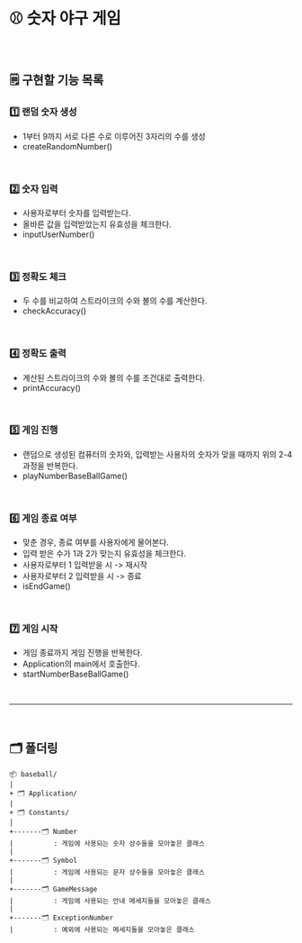 # ⚾️ 숫자 야구 게임
<br>

## 🗒 구현할 기능 목록

### 1️⃣ 랜덤 숫자 생성
- 1부터 9까지 서로 다른 수로 이루어진 3자리의 수를 생성
- createRandomNumber()

<br>

### 2️⃣ 숫자 입력
- 사용자로부터 숫자를 입력받는다.
- 올바른 값을 입력받았는지 유효성을 체크한다.
- inputUserNumber()

<br>

### 3️⃣ 정확도 체크
- 두 수를 비교하여 스트라이크의 수와 볼의 수를 계산한다.
- checkAccuracy()

<br>

### 4️⃣ 정확도 출력
- 계산된 스트라이크의 수와 볼의 수를 조건대로 출력한다.
- printAccuracy()

<br>

### 5️⃣ 게임 진행 
- 랜덤으로 생성된 컴퓨터의 숫자와, 입력받는 사용자의 숫자가 맞을 때까지 위의 2-4 과정을 반복한다.
- playNumberBaseBallGame()

<br>

### 6️⃣ 게임 종료 여부
- 맞춘 경우, 종료 여부를 사용자에게 물어본다.
- 입력 받은 수가 1과 2가 맞는지 유효성을 체크한다.
- 사용자로부터 1 입력받을 시 -> 재시작
- 사용자로부터 2 입력받을 시 -> 종료
- isEndGame()

<br>

### 7️⃣ 게임 시작
- 게임 종료까지 게임 진행을 반복한다.
- Application의 main에서 호출한다.
- startNumberBaseBallGame()

<br>

------

<br>

## 🗂 폴더링

```
📦 baseball/
|
+ 🗂 Application/
|
+ 🗂 Constants/
│        
+-------🗂 Number 
|          : 게임에 사용되는 숫자 상수들을 모아놓은 클래스
|
+-------🗂 Symbol 
|          : 게임에 사용되는 문자 상수들을 모아놓은 클래스
|
+-------🗂 GameMessage 
|          : 게임에 사용되는 안내 메세지들을 모아놓은 클래스
|
+-------🗂 ExceptionNumber 
|          : 예외에 사용되는 메세지들을 모아놓은 클래스
           

```

